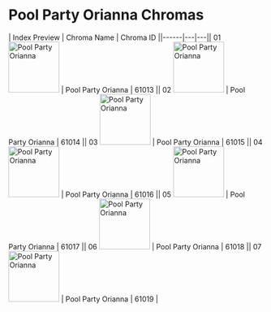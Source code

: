 # Pool Party Orianna Chromas

| Index  Preview | Chroma Name | Chroma ID ||------|---|---|| 01  <img src='https://raw.communitydragon.org/latest/plugins/rcp-be-lol-game-data/global/default/v1/champion-chroma-images/61/61013.png' alt='Pool Party Orianna' width='100'> | Pool Party Orianna | 61013 || 02  <img src='https://raw.communitydragon.org/latest/plugins/rcp-be-lol-game-data/global/default/v1/champion-chroma-images/61/61014.png' alt='Pool Party Orianna' width='100'> | Pool Party Orianna | 61014 || 03  <img src='https://raw.communitydragon.org/latest/plugins/rcp-be-lol-game-data/global/default/v1/champion-chroma-images/61/61015.png' alt='Pool Party Orianna' width='100'> | Pool Party Orianna | 61015 || 04  <img src='https://raw.communitydragon.org/latest/plugins/rcp-be-lol-game-data/global/default/v1/champion-chroma-images/61/61016.png' alt='Pool Party Orianna' width='100'> | Pool Party Orianna | 61016 || 05  <img src='https://raw.communitydragon.org/latest/plugins/rcp-be-lol-game-data/global/default/v1/champion-chroma-images/61/61017.png' alt='Pool Party Orianna' width='100'> | Pool Party Orianna | 61017 || 06  <img src='https://raw.communitydragon.org/latest/plugins/rcp-be-lol-game-data/global/default/v1/champion-chroma-images/61/61018.png' alt='Pool Party Orianna' width='100'> | Pool Party Orianna | 61018 || 07  <img src='https://raw.communitydragon.org/latest/plugins/rcp-be-lol-game-data/global/default/v1/champion-chroma-images/61/61019.png' alt='Pool Party Orianna' width='100'> | Pool Party Orianna | 61019 |